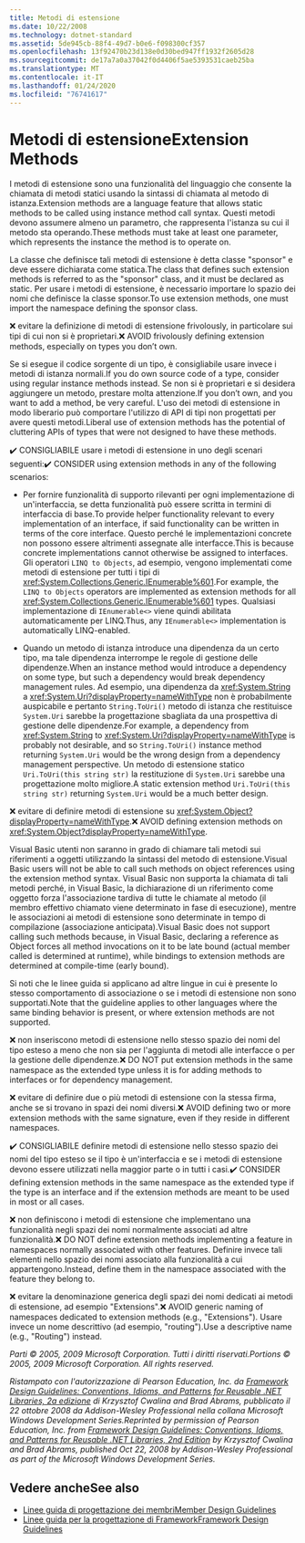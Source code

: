```yaml
---
title: Metodi di estensione
ms.date: 10/22/2008
ms.technology: dotnet-standard
ms.assetid: 5de945cb-88f4-49d7-b0e6-f098300cf357
ms.openlocfilehash: 13f92470b23d138e0d30bed947ff1932f2605d28
ms.sourcegitcommit: de17a7a0a37042f0d4406f5ae5393531caeb25ba
ms.translationtype: MT
ms.contentlocale: it-IT
ms.lasthandoff: 01/24/2020
ms.locfileid: "76741617"
---
```

# <a name="extension-methods"></a><span data-ttu-id="a400d-102">Metodi di estensione</span><span class="sxs-lookup"><span data-stu-id="a400d-102">Extension Methods</span></span>
<span data-ttu-id="a400d-103">I metodi di estensione sono una funzionalità del linguaggio che consente la chiamata di metodi statici usando la sintassi di chiamata al metodo di istanza.</span><span class="sxs-lookup"><span data-stu-id="a400d-103">Extension methods are a language feature that allows static methods to be called using instance method call syntax.</span></span> <span data-ttu-id="a400d-104">Questi metodi devono assumere almeno un parametro, che rappresenta l'istanza su cui il metodo sta operando.</span><span class="sxs-lookup"><span data-stu-id="a400d-104">These methods must take at least one parameter, which represents the instance the method is to operate on.</span></span>

 <span data-ttu-id="a400d-105">La classe che definisce tali metodi di estensione è detta classe "sponsor" e deve essere dichiarata come statica.</span><span class="sxs-lookup"><span data-stu-id="a400d-105">The class that defines such extension methods is referred to as the "sponsor" class, and it must be declared as static.</span></span> <span data-ttu-id="a400d-106">Per usare i metodi di estensione, è necessario importare lo spazio dei nomi che definisce la classe sponsor.</span><span class="sxs-lookup"><span data-stu-id="a400d-106">To use extension methods, one must import the namespace defining the sponsor class.</span></span>

 <span data-ttu-id="a400d-107">❌ evitare la definizione di metodi di estensione frivolously, in particolare sui tipi di cui non si è proprietari.</span><span class="sxs-lookup"><span data-stu-id="a400d-107">❌ AVOID frivolously defining extension methods, especially on types you don’t own.</span></span>

 <span data-ttu-id="a400d-108">Se si esegue il codice sorgente di un tipo, è consigliabile usare invece i metodi di istanza normali.</span><span class="sxs-lookup"><span data-stu-id="a400d-108">If you do own source code of a type, consider using regular instance methods instead.</span></span> <span data-ttu-id="a400d-109">Se non si è proprietari e si desidera aggiungere un metodo, prestare molta attenzione.</span><span class="sxs-lookup"><span data-stu-id="a400d-109">If you don’t own, and you want to add a method, be very careful.</span></span> <span data-ttu-id="a400d-110">L'uso dei metodi di estensione in modo liberario può comportare l'utilizzo di API di tipi non progettati per avere questi metodi.</span><span class="sxs-lookup"><span data-stu-id="a400d-110">Liberal use of extension methods has the potential of cluttering APIs of types that were not designed to have these methods.</span></span>

 <span data-ttu-id="a400d-111">✔️ CONSIGLIABILE usare i metodi di estensione in uno degli scenari seguenti:</span><span class="sxs-lookup"><span data-stu-id="a400d-111">✔️ CONSIDER using extension methods in any of the following scenarios:</span></span>

- <span data-ttu-id="a400d-112">Per fornire funzionalità di supporto rilevanti per ogni implementazione di un'interfaccia, se detta funzionalità può essere scritta in termini di interfaccia di base.</span><span class="sxs-lookup"><span data-stu-id="a400d-112">To provide helper functionality relevant to every implementation of an interface, if said functionality can be written in terms of the core interface.</span></span> <span data-ttu-id="a400d-113">Questo perché le implementazioni concrete non possono essere altrimenti assegnate alle interfacce.</span><span class="sxs-lookup"><span data-stu-id="a400d-113">This is because concrete implementations cannot otherwise be assigned to interfaces.</span></span> <span data-ttu-id="a400d-114">Gli operatori `LINQ to Objects`, ad esempio, vengono implementati come metodi di estensione per tutti i tipi di <xref:System.Collections.Generic.IEnumerable%601>.</span><span class="sxs-lookup"><span data-stu-id="a400d-114">For example, the `LINQ to Objects` operators are implemented as extension methods for all <xref:System.Collections.Generic.IEnumerable%601> types.</span></span> <span data-ttu-id="a400d-115">Qualsiasi implementazione di `IEnumerable<>` viene quindi abilitata automaticamente per LINQ.</span><span class="sxs-lookup"><span data-stu-id="a400d-115">Thus, any `IEnumerable<>` implementation is automatically LINQ-enabled.</span></span>

- <span data-ttu-id="a400d-116">Quando un metodo di istanza introduce una dipendenza da un certo tipo, ma tale dipendenza interrompe le regole di gestione delle dipendenze.</span><span class="sxs-lookup"><span data-stu-id="a400d-116">When an instance method would introduce a dependency on some type, but such a dependency would break dependency management rules.</span></span> <span data-ttu-id="a400d-117">Ad esempio, una dipendenza da <xref:System.String> a <xref:System.Uri?displayProperty=nameWithType> non è probabilmente auspicabile e pertanto `String.ToUri()` metodo di istanza che restituisce `System.Uri` sarebbe la progettazione sbagliata da una prospettiva di gestione delle dipendenze.</span><span class="sxs-lookup"><span data-stu-id="a400d-117">For example, a dependency from <xref:System.String> to <xref:System.Uri?displayProperty=nameWithType> is probably not desirable, and so `String.ToUri()` instance method returning `System.Uri` would be the wrong design from a dependency management perspective.</span></span> <span data-ttu-id="a400d-118">Un metodo di estensione statico `Uri.ToUri(this string str)` la restituzione di `System.Uri` sarebbe una progettazione molto migliore.</span><span class="sxs-lookup"><span data-stu-id="a400d-118">A static extension method `Uri.ToUri(this string str)` returning `System.Uri` would be a much better design.</span></span>

 <span data-ttu-id="a400d-119">❌ evitare di definire metodi di estensione su <xref:System.Object?displayProperty=nameWithType>.</span><span class="sxs-lookup"><span data-stu-id="a400d-119">❌ AVOID defining extension methods on <xref:System.Object?displayProperty=nameWithType>.</span></span>

 <span data-ttu-id="a400d-120">Visual Basic utenti non saranno in grado di chiamare tali metodi sui riferimenti a oggetti utilizzando la sintassi del metodo di estensione.</span><span class="sxs-lookup"><span data-stu-id="a400d-120">Visual Basic users will not be able to call such methods on object references using the extension method syntax.</span></span> <span data-ttu-id="a400d-121">Visual Basic non supporta la chiamata di tali metodi perché, in Visual Basic, la dichiarazione di un riferimento come oggetto forza l'associazione tardiva di tutte le chiamate al metodo (il membro effettivo chiamato viene determinato in fase di esecuzione), mentre le associazioni ai metodi di estensione sono determinate in tempo di compilazione (associazione anticipata).</span><span class="sxs-lookup"><span data-stu-id="a400d-121">Visual Basic does not support calling such methods because, in Visual Basic, declaring a reference as Object forces all method invocations on it to be late bound (actual member called is determined at runtime), while bindings to extension methods are determined at compile-time (early bound).</span></span>

 <span data-ttu-id="a400d-122">Si noti che le linee guida si applicano ad altre lingue in cui è presente lo stesso comportamento di associazione o se i metodi di estensione non sono supportati.</span><span class="sxs-lookup"><span data-stu-id="a400d-122">Note that the guideline applies to other languages where the same binding behavior is present, or where extension methods are not supported.</span></span>

 <span data-ttu-id="a400d-123">❌ non inseriscono metodi di estensione nello stesso spazio dei nomi del tipo esteso a meno che non sia per l'aggiunta di metodi alle interfacce o per la gestione delle dipendenze.</span><span class="sxs-lookup"><span data-stu-id="a400d-123">❌ DO NOT put extension methods in the same namespace as the extended type unless it is for adding methods to interfaces or for dependency management.</span></span>

 <span data-ttu-id="a400d-124">❌ evitare di definire due o più metodi di estensione con la stessa firma, anche se si trovano in spazi dei nomi diversi.</span><span class="sxs-lookup"><span data-stu-id="a400d-124">❌ AVOID defining two or more extension methods with the same signature, even if they reside in different namespaces.</span></span>

 <span data-ttu-id="a400d-125">✔️ CONSIGLIABILE definire metodi di estensione nello stesso spazio dei nomi del tipo esteso se il tipo è un'interfaccia e se i metodi di estensione devono essere utilizzati nella maggior parte o in tutti i casi.</span><span class="sxs-lookup"><span data-stu-id="a400d-125">✔️ CONSIDER defining extension methods in the same namespace as the extended type if the type is an interface and if the extension methods are meant to be used in most or all cases.</span></span>

 <span data-ttu-id="a400d-126">❌ non definiscono i metodi di estensione che implementano una funzionalità negli spazi dei nomi normalmente associati ad altre funzionalità.</span><span class="sxs-lookup"><span data-stu-id="a400d-126">❌ DO NOT define extension methods implementing a feature in namespaces normally associated with other features.</span></span> <span data-ttu-id="a400d-127">Definire invece tali elementi nello spazio dei nomi associato alla funzionalità a cui appartengono.</span><span class="sxs-lookup"><span data-stu-id="a400d-127">Instead, define them in the namespace associated with the feature they belong to.</span></span>

 <span data-ttu-id="a400d-128">❌ evitare la denominazione generica degli spazi dei nomi dedicati ai metodi di estensione, ad esempio "Extensions".</span><span class="sxs-lookup"><span data-stu-id="a400d-128">❌ AVOID generic naming of namespaces dedicated to extension methods (e.g., "Extensions").</span></span> <span data-ttu-id="a400d-129">Usare invece un nome descrittivo (ad esempio, "routing").</span><span class="sxs-lookup"><span data-stu-id="a400d-129">Use a descriptive name (e.g., "Routing") instead.</span></span>

 <span data-ttu-id="a400d-130">*Parti © 2005, 2009 Microsoft Corporation. Tutti i diritti riservati.*</span><span class="sxs-lookup"><span data-stu-id="a400d-130">*Portions © 2005, 2009 Microsoft Corporation. All rights reserved.*</span></span>

 <span data-ttu-id="a400d-131">*Ristampato con l'autorizzazione di Pearson Education, Inc. da [Framework Design Guidelines: Conventions, Idioms, and Patterns for Reusable .NET Libraries, 2a edizione](https://www.informit.com/store/framework-design-guidelines-conventions-idioms-and-9780321545619) di Krzysztof Cwalina and Brad Abrams, pubblicato il 22 ottobre 2008 da Addison-Wesley Professional nella collana Microsoft Windows Development Series.*</span><span class="sxs-lookup"><span data-stu-id="a400d-131">*Reprinted by permission of Pearson Education, Inc. from [Framework Design Guidelines: Conventions, Idioms, and Patterns for Reusable .NET Libraries, 2nd Edition](https://www.informit.com/store/framework-design-guidelines-conventions-idioms-and-9780321545619) by Krzysztof Cwalina and Brad Abrams, published Oct 22, 2008 by Addison-Wesley Professional as part of the Microsoft Windows Development Series.*</span></span>

## <a name="see-also"></a><span data-ttu-id="a400d-132">Vedere anche</span><span class="sxs-lookup"><span data-stu-id="a400d-132">See also</span></span>

- [<span data-ttu-id="a400d-133">Linee guida di progettazione dei membri</span><span class="sxs-lookup"><span data-stu-id="a400d-133">Member Design Guidelines</span></span>](../../../docs/standard/design-guidelines/member.md)
- [<span data-ttu-id="a400d-134">Linee guida per la progettazione di Framework</span><span class="sxs-lookup"><span data-stu-id="a400d-134">Framework Design Guidelines</span></span>](../../../docs/standard/design-guidelines/index.md)
